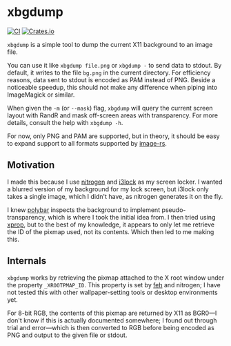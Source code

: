# xbgdump

[![CI](https://github.com/FallenWarrior2k/xbgdump/actions/workflows/ci.yml/badge.svg)](https://github.com/FallenWarrior2k/xbgdump/actions/workflows/ci.yml)
[![Crates.io](https://img.shields.io/crates/v/xbgdump)](https://crates.io/crates/xbgdump)

`xbgdump` is a simple tool to dump the current X11 background to an image file.

You can use it like `xbgdump file.png` or `xbgdump -` to send data to stdout. By default, it writes to the file `bg.png` in the current directory. For efficiency reasons, data sent to stdout is encoded as PAM instead of PNG. Beside a noticeable speedup, this should not make any difference when piping into ImageMagick or similar.

When given the `-m` (or `--mask`) flag, `xbgdump` will query the current screen layout with RandR and mask off-screen areas with transparency. For more details, consult the help with `xbgdump -h`.

For now, only PNG and PAM are supported, but in theory, it should be easy to expand support to all formats supported by [image-rs](https://github.com/image-rs/image).

## Motivation

I made this because I use [nitrogen](https://github.com/l3ib/nitrogen) and [i3lock](https://github.com/i3/i3lock) as my screen locker. I wanted a blurred version of my background for my lock screen, but i3lock only takes a single image, which I didn't have, as nitrogen generates it on the fly.

I knew [polybar](https://github.com/polybar/polybar) inspects the background to implement pseudo-transparency, which is where I took the initial idea from. I then tried using [xprop](https://gitlab.freedesktop.org/xorg/app/xprop), but to the best of my knowledge, it appears to only let me retrieve the ID of the pixmap used, not its contents. Which then led to me making this.

## Internals

`xbgdump` works by retrieving the pixmap attached to the X root window under the property `_XROOTPMAP_ID`. This property is set by [feh](https://github.com/derf/feh) and nitrogen; I have not tested this with other wallpaper-setting tools or desktop environments yet.

For 8-bit RGB, the contents of this pixmap are returned by X11 as BGR0—I don't know if this is actually documented somewhere; I found out through trial and error—which is then converted to RGB before being encoded as PNG and output to the given file or stdout.
